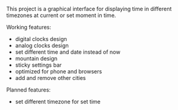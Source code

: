This project is a graphical interface for displaying time in different timezones at current or set moment in time.  
  
Working features:  
- digital clocks design  
- analog clocks design  
- set different time and date instead of now  
- mountain design  
- sticky settings bar  
- optimized for phone and browsers  
- add and remove other cities  

Planned features:  
- set different timezone for set time  